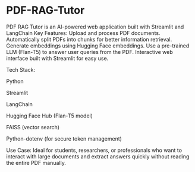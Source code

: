 # PDF-RAG-Tutor
PDF RAG Tutor is an AI-powered web application built with Streamlit and LangChain
Key Features:
Upload and process PDF documents.
Automatically split PDFs into chunks for better information retrieval.
Generate embeddings using Hugging Face embeddings.
Use a pre-trained LLM (Flan-T5) to answer user queries from the PDF.
Interactive web interface built with Streamlit for easy use.

Tech Stack:

Python

Streamlit

LangChain

Hugging Face Hub (Flan-T5 model)

FAISS (vector search)

Python-dotenv (for secure token management)

Use Case:
Ideal for students, researchers, or professionals who want to interact with large documents and extract answers quickly without reading the entire PDF manually.
